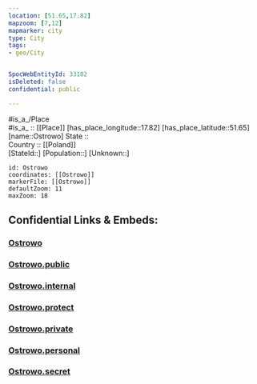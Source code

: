 ```yaml
---
location: [51.65,17.82] 
mapzoom: [7,12] 
mapmarker: city 
type: City
tags:
- geo/City


SpocWebEntityId: 33182
isDeleted: false
confidential: public

---
```

#is_a_/Place  
#is_a_ :: [[Place]] 
[has_place_longitude::17.82] 
[has_place_latitude::51.65] 
[name::Ostrowo] 
State ::  
Country :: [[Poland]]  
[StateId::] 
[Population::] 
[Unknown::] 


```leaflet
id: Ostrowo
coordinates: [[Ostrowo]] 
markerFile: [[Ostrowo]] 
defaultZoom: 11 
maxZoom: 18
```


## Confidential Links & Embeds: 

### [Ostrowo](/_Standards/Earth/Continent/Europe/Europe~East/Poland/Provinces~Poland/Greater_Poland/City/Ostrowo.md) 

### [Ostrowo.public](/_public/Earth/Continent/Europe/Europe~East/Poland/Provinces~Poland/Greater_Poland/City/Ostrowo.public.md) 

### [Ostrowo.internal](/_internal/Earth/Continent/Europe/Europe~East/Poland/Provinces~Poland/Greater_Poland/City/Ostrowo.internal.md) 

### [Ostrowo.protect](/_protect/Earth/Continent/Europe/Europe~East/Poland/Provinces~Poland/Greater_Poland/City/Ostrowo.protect.md) 

### [Ostrowo.private](/_private/Earth/Continent/Europe/Europe~East/Poland/Provinces~Poland/Greater_Poland/City/Ostrowo.private.md) 

### [Ostrowo.personal](/_personal/Earth/Continent/Europe/Europe~East/Poland/Provinces~Poland/Greater_Poland/City/Ostrowo.personal.md) 

### [Ostrowo.secret](/_secret/Earth/Continent/Europe/Europe~East/Poland/Provinces~Poland/Greater_Poland/City/Ostrowo.secret.md)

